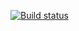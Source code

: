 [![Build status](https://ci.appveyor.com/api/projects/status/0sg7131xeb70494r?svg=true)](https://ci.appveyor.com/project/ZSemen47/cardorderdelivery)